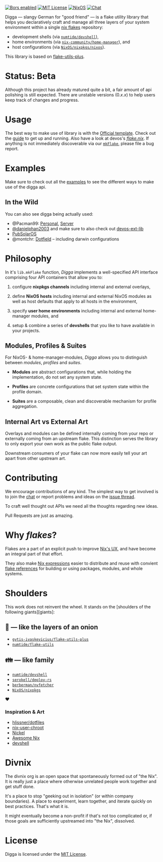 [![Bors enabled](https://bors.tech/images/badge_small.svg)](https://app.bors.tech/repositories/33905)
[![MIT License](https://img.shields.io/github/license/divnix/devos)][mit]
[![NixOS](https://img.shields.io/badge/NixOS-unstable-blue.svg?style=flat&logo=NixOS&logoColor=white)](https://nixos.org)
[![Chat](https://img.shields.io/badge/chat-join%20us-brightgreen.svg?style=flat&logo=matrix&logoColor=white)](https://matrix.to/#/#devos:nixos.org)


Digga &mdash; slangy German for "good friend" &mdash; is a flake utility library
that helps you declaratively craft and manage all three layers of your system
environment within a single [nix flakes][flakes] repository:

- development shells (via [`numtide/devshell`][devshell]),
- home environments (via [`nix-community/home-manager`][home-manager]), and
- host configurations (via [`NixOS/nixpkgs/nixos`][nixpkgs]).

This library is based on [flake-utils-plus][].

# Status: Beta
Although this project has already matured quite a bit, a fair amount of api polishing is still
expected. There are unstable versions (0._x_._x_) to help users keep track
of changes and progress.

# Usage
The best way to make use of library is with the [Official template][template].
Check out the [guide](https://digga.divnix.com/start) to get up and running.
Also have a look at devos's [_flake.nix_](./examples/devos/flake.nix).
If anything is not immediately discoverable via our [`mkFlake`][mk-flake], please file a bug report.

# Examples
Make sure to check out all the [examples](./examples) to see the different ways
to make use of the digga api.

## In the Wild
You can also see digga being actually used:
* @Pacman99: [Personal](https://gitlab.com/coffeetables/lower), [Server](https://gitlab.com/coffeetables/myrdd)
* [@danielphan2003](https://github.com/danielphan2003/flk) and make sure to also check out [devos-ext-lib](https://github.com/divnix/devos-ext-lib)
* [PubSolarOS](https://git.sr.ht/~b12f/pub-solar-os)
* @montchr: [Dotfield](https://github.com/montchr/dotfield) – including darwin configurations


# Philosophy

In it's `lib.mkFlake` function, _Digga_ implements a well-specified API
interface comprising four API containers that allow you to:

1. configure **nixpkgs channels** including internal and external overlays,

2. define **NixOS hosts** including internal and external NixOS modules as well as
   host defaults that apply to all hosts in the environment,

3. specify **user home environments** including internal and external home-manager
   modules, and

4. setup & combine a series of **devshells** that you like to have available in
   your projects.

## Modules, Profiles & Suites
For NixOS- & home-manager-modules, _Digga_ allows you to distinguish between
_modules_, _profiles_ and _suites_.

- **Modules** are abstract configurations that, while holding the implementation, do not
set any system state.

- **Profiles** are concrete configurations that set system state within the profile domain.

- **Suites** are a composable, clean and discoverable mechanism for profile aggregation.

## Internal Art vs External Art
Overlays and modules can be defined internally coming from your repo or externally
coming from an upstream flake. This distinction serves the library to only export
your own work as the public flake output.

Downstream consumers of your flake can now more easily tell your art apart from
other upstream art.

# Contributing
We encourage contributions of any kind. The simplest way to get involved is to
join the [chat][] or report problems and ideas on the [issue thread][issues].

To craft well thought out APIs we need all the thoughts regarding new ideas.

Pull Requests are just as amazing.

# Why _flakes_?
Flakes are a part of an explicit push to improve [Nix's UX](https://github.com/NixOS/nix/blob/master/doc/manual/src/contributing/cli-guideline.md), and have become an integral part of that effort. 

They also make [Nix expressions](https://nixos.org/manual/nix/unstable/expressions/expression-syntax.html) easier to distribute and reuse with convient [flake references](https://github.com/NixOS/nix/blob/master/src/nix/flake.md#flake-references) for building or using packages, modules, and whole systems.

# Shoulders
This work does not reinvent the wheel. It stands on the [shoulders of the
following giants][giants]:

## :onion: &mdash; like the layers of an onion
- [`gytis-ivaskevicius/flake-utils-plus`](https://github.com/gytis-ivaskevicius/flake-utils-plus)
- [`numtide/flake-utils`](https://github.com/numtide/flake-utils/)

## :family: &mdash; like family
- [`numtide/devshell`](https://github.com/numtide/devshell)
- [`serokell/deploy-rs`](https://github.com/serokell/deploy-rs)
- [`berberman/nvfetcher`](https://github.com/berberman/nvfetcher)
- [`NixOS/nixpkgs`](https://github.com/NixOS/nixpkgs)

:heart:

### Inspiration & Art
- [hlissner/dotfiles](https://github.com/hlissner/dotfiles)
- [nix-user-chroot](https://github.com/nix-community/nix-user-chroot)
- [Nickel](https://github.com/tweag/nickel)
- [Awesome Nix](https://github.com/nix-community/awesome-nix)
- [devshell](https://github.com/numtide/devshell)

# Divnix
The divnix org is an open space that spontaneously formed out of "the Nix".
It is really just a place where otherwise unrelated people work
together and get stuff done.

It's a place to stop "geeking out in isolation" (or within company boundaries).
A place to experiment, learn together, and iterate quickly on best practices.
That's what it is.

It might eventually become a non-profit if that's not too complicated or, if those
goals are sufficiently upstreamed into "the Nix", dissolved.

# License
Digga is licensed under the [MIT License][mit].

[mk-flake]: ./src/mkFlake
[chat]: https://matrix.to/#/#devos:matrix.org
[devshell]: https://github.com/numtide/devshell
[examples]: https://github.com/divnix/digga/tree/main/examples
[flakes]: https://nixos.wiki/wiki/Flakes
[flake-utils-plus]: https://github.com/gytis-ivaskevicius/flake-utils-plus
[home-manager]: https://github.com/nix-community/home-manager
[issues]: https://github.com/divnix/digga/issues
[mit]: https://mit-license.org
[nix]: https://nixos.org/manual/nix/stable
[nixpkgs]: https://github.com/nixos/nixpkgs
[template]: ./examples/devos


